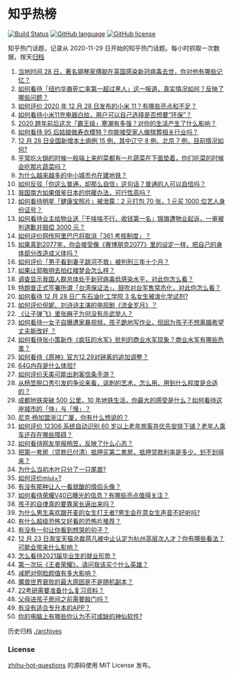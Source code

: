 # 知乎热榜
[![Build Status](https://github.com/ToWeLong/zhihu-hot-questions/workflows/CI/badge.svg)](https://github.com/ToWeLong/zhihu-hot-questions/actions)
[![GitHub language](https://img.shields.io/badge/language-golang-orange.svg)](https://golang.org/)
[![GitHub license](https://img.shields.io/github/license/ToWeLong/zhihu-hot-questions)](https://github.com/ToWeLong/zhihu-hot-questions/blob/main/LICENSE)

知乎热门话题，记录从 2020-11-29 日开始的知乎热门话题。每小时抓取一次数据，按天[归档](./archives)

<!-- BEGIN -->

1. [当地时间 28 日，著名钢琴家傅聪在英国感染新冠病毒去世，你对他有哪些记忆？](https://www.zhihu.com/question/436736385)
1. [如何看待「纽约华裔死亡率第一超过黑人」这一报道，真实情况如何？反映了哪些问题？](https://www.zhihu.com/question/436827094)
1. [如何评价 2020 年 12 月 28 日发布的小米 11？有哪些亮点和不足？](https://www.zhihu.com/question/436802846)
1. [如何看待小米11充电器白给，用户可以自己选择是否想要“环保”？](https://www.zhihu.com/question/436917872)
1. [2020 跨年前后这次「霸王级」寒潮有多强？对你的生活产生了什么影响？](https://www.zhihu.com/question/436884402)
1. [如何看待 95 后姑娘做寿衣模特？你能接受家人做殡葬相关行业吗？](https://www.zhihu.com/question/436970213)
1. [12 月 28 日全国新增本土病例 15 例，其中辽宁 8 例、北京 7 例，目前情况如何?](https://www.zhihu.com/question/436960290)
1. [平常吃火锅的时候一般端上来的菜都有一片蔬菜在下面垫着，你们吃菜的时候会吃那片蔬菜吗？](https://www.zhihu.com/question/435222878)
1. [为什么越来越多的中小城市也在建地铁？](https://www.zhihu.com/question/43550635)
1. [如何反驳「你这么普通，却那么自信」这句话？普通的人可以自信吗？](https://www.zhihu.com/question/436989520)
1. [我国南方如果借鉴日本的供暖办法，可行性高吗？](https://www.zhihu.com/question/433691204)
1. [如何看待明星「健康宝照片」被泄露：2 元打包 70 张，1 元买 1000 位艺人身份证号？](https://www.zhihu.com/question/436879946)
1. [如何看待业主给物业送「干啥啥不行，收钱第一名」锦旗遭物业起诉，一审被判道歉并赔偿 3000 元？](https://www.zhihu.com/question/436996149)
1. [如何评价网传阿里巴巴将取消「361 考核制度」？](https://www.zhihu.com/question/436837449)
1. [如果真到2077年，你会接受像《赛博朋克2077》里的设定一样，把自己的身体部分改造成义体吗？](https://www.zhihu.com/question/436761122)
1. [如何评价「男子看到妻子跳河不救」被判刑三年十个月？](https://www.zhihu.com/question/436864110)
1. [如果让郭敬明去拍红楼梦会怎么样？](https://www.zhihu.com/question/436968023)
1. [调查显示我国人群总体处于新冠病毒低感染水平，对此你怎么看？](https://www.zhihu.com/question/436892602)
1. [特朗普正式签署所谓「台湾保证法」，鼓吹对台军售常态化，对此你怎么看？](https://www.zhihu.com/question/436844879)
1. [如何看待 12 月 28 日广东石油化工学院 3 名女生被泼化学试剂?](https://www.zhihu.com/question/436890084)
1. [如何评价倪妮、刘诗诗主演的电视剧《流金岁月》？](https://www.zhihu.com/question/347391344)
1. [《让子弹飞》里张麻子为何没有杀武举人？](https://www.zhihu.com/question/434899190)
1. [如何看待一女子自曝遭家暴视频，孩子跪地写作业，但因为孩子不想离婚希望丈夫能改好 ？](https://www.zhihu.com/question/436984435)
1. [如何看待张小策新作《疯狂的水军》批判的商业水军现象？商业水军有哪些危害？](https://www.zhihu.com/question/436865891)
1. [如何看待《原神》官方12.29对钟离的追加调整？](https://www.zhihu.com/question/437000313)
1. [64G内存是什么体验?](https://www.zhihu.com/question/374700871)
1. [如何评价天美可能出刺客信条手游？](https://www.zhihu.com/question/436704377)
1. [从杨笠脱口秀引发的争论来看，讽刺的艺术，怎么用、用到什么程度是合适的？](https://www.zhihu.com/question/436836729)
1. [成都地铁突破 500 公里，10 年地铁生活，你最大的感受是什么？如何看待这座城市的「快」与「慢」？](https://www.zhihu.com/question/433950282)
1. [尼克·杨加盟浙江广厦，你有什么想说的？](https://www.zhihu.com/question/436932174)
1. [如何评价 12306 系统自动识别 60 岁以上老年旅客并优先安排下铺？老年人乘车还存在哪些障碍？](https://www.zhihu.com/question/436976976)
1. [如何看待网友举报杨笠，反映了什么心态？](https://www.zhihu.com/question/436742181)
1. [把第一套房（贷款已付清）抵押买第二套房，抵押贷款利率是多少，划不划得来？](https://www.zhihu.com/question/434262887)
1. [为什么当初木叶只分了一只尾兽?](https://www.zhihu.com/question/435079250)
1. [如何评价miui+?](https://www.zhihu.com/question/436908172)
1. [有没有那种让人一看就酸的情侣头像？](https://www.zhihu.com/question/432753689)
1. [如何看待荣耀V40已曝光的信息？有哪些亮点值得关注？](https://www.zhihu.com/question/435798152)
1. [孩子的自律真的要靠家长逼出来吗？](https://www.zhihu.com/question/436192830)
1. [为什么男生喜欢跟开麦的女生打王者?男生会在意女生声音不好听吗?](https://www.zhihu.com/question/382210383)
1. [有什么超级恐怖又好看的恐怖片推荐？](https://www.zhihu.com/question/324720718)
1. [有没有一句让你看到想哭的句子？](https://www.zhihu.com/question/357958252)
1. [12 月 23 日淘宝天猫总裁蒋凡被中止认定为杭州高层次人才？你有哪些看法？可能会带来什么影响？](https://www.zhihu.com/question/437043058)
1. [怎么看待2021届毕业生的就业形势？](https://www.zhihu.com/question/392273663)
1. [第一次玩《王者荣耀》，请问我该买个什么英雄？](https://www.zhihu.com/question/432606155)
1. [减肥对侧脸颜值有多大影响？](https://www.zhihu.com/question/68223529)
1. [魔兽世界衰败的最大原因是不是随机副本？](https://www.zhihu.com/question/41567288)
1. [22考研需要准备什么复习资料？](https://www.zhihu.com/question/420570846)
1. [父母进孩子房间之前需要敲门吗？](https://www.zhihu.com/question/420474395)
1. [有没有适合专升本的APP？](https://www.zhihu.com/question/294654424)
1. [你的电脑上有哪些你认为不可或缺的神仙软件?](https://www.zhihu.com/question/411922752)

<!-- END -->

历史归档 [./archives](./archives)


### License
[zhihu-hot-questions](https://github.com/towelong/zhihu-hot-questions) 的源码使用 MIT License 发布。
